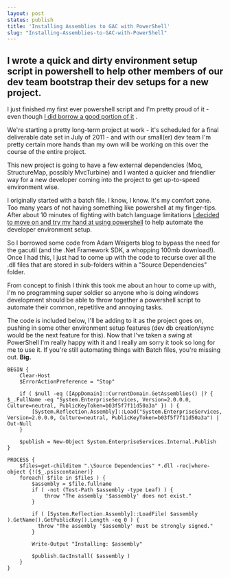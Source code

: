 ```yaml
---
layout: post
status: publish
title: 'Installing Assemblies to GAC with PowerShell'
slug: "Installing-Assemblies-to-GAC-with-PowerShell"
---
```

## I wrote a quick and dirty environment setup script in powershell to help other members of our dev team bootstrap their dev setups for a new project.

I just finished my first ever powershell script and I&#39;m pretty proud of it - even though [I did borrow a good portion of it][1] .

We're starting a pretty long-term project at work - it's scheduled for a final deliverable date set in July of 2011 - and with our small(er) dev team I'm pretty certain more hands than my own will be working on this over the course of the entire project.

This new project is going to have a few external dependencies (Moq, StructureMap, possibly MvcTurbine) and I wanted a quicker and friendlier way for a new developer coming into the project to get up-to-speed environment wise.

I originally started with a batch file. I know, I know. It&#39;s my comfort zone. Too many years of not having something like powershell at my finger-tips. After about 10 minutes of fighting with batch language limitations [I decided to move on and try my hand at using powershell][2]  to help automate the developer environment setup.

So I borrowed some code from Adam Weigerts blog to bypass the need for the gacutil (and the .Net Framework SDK, a whopping 100mb download!). Once I had this, I just had to come up with the code to recurse over all the .dll files that are stored in sub-folders within a "Source Dependencies" folder.

From concept to finish I think this took me about an hour to come up with, I'm no programming super soldier so anyone who is doing windows development should be able to throw together a powershell script to automate their common, repetitive and annoying tasks.

The code is included below, I&#39;ll be adding to it as the project goes on, pushing in some other environment setup features (dev db creation/sync would be the next feature for this). Now that I&#39;ve taken a swing at PowerShell I&#39;m really happy with it and I really am sorry it took so long for me to use it. If you&#39;re still automating things with Batch files, you&#39;re missing out. **Big.**
    
    BEGIN {
        Clear-Host
        $ErrorActionPreference = "Stop"
          
        if ( $null -eq ([AppDomain]::CurrentDomain.GetAssemblies() |? { $_.FullName -eq "System.EnterpriseServices, Version=2.0.0.0, Culture=neutral, PublicKeyToken=b03f5f7f11d50a3a" }) ) {
            [System.Reflection.Assembly]::Load("System.EnterpriseServices, Version=2.0.0.0, Culture=neutral, PublicKeyToken=b03f5f7f11d50a3a") | Out-Null
        }
    
        $publish = New-Object System.EnterpriseServices.Internal.Publish
    }
          
    PROCESS {
        $files=get-childitem ".\Source Dependencies" *.dll -rec|where-object {!($_.psiscontainer)}
        foreach( $file in $files ) {
            $assembly = $file.fullname            
            if ( -not (Test-Path $assembly -type Leaf) ) {
                throw "The assembly '$assembly' does not exist."
            }
              
            if ( [System.Reflection.Assembly]::LoadFile( $assembly ).GetName().GetPublicKey().Length -eq 0 ) {
              throw "The assembly '$assembly' must be strongly signed."
            }
              
            Write-Output "Installing: $assembly"
              
            $publish.GacInstall( $assembly )
        }
    }
    
  [1]: http://weblogs.asp.net/adweigert/archive/2008/10/31/powershell-install-gac-gacutil-for-powershell.aspx
  [2]: http://twitter.com/codeimpossible/statuses/19095201324
